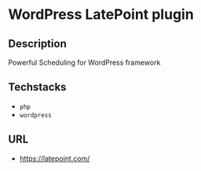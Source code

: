 # WordPress LatePoint plugin

## Description
Powerful Scheduling for WordPress framework

## Techstacks
- `php`
- `wordpress`
  
## URL
- https://latepoint.com/